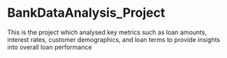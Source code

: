 # BankDataAnalysis_Project
This is the project which analysed key metrics such as loan amounts, interest rates, customer demographics, and loan terms to provide insights into overall loan performance
